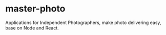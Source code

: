 # master-photo
Applications for Independent Photographers, make photo delivering easy, base on Node and React.
